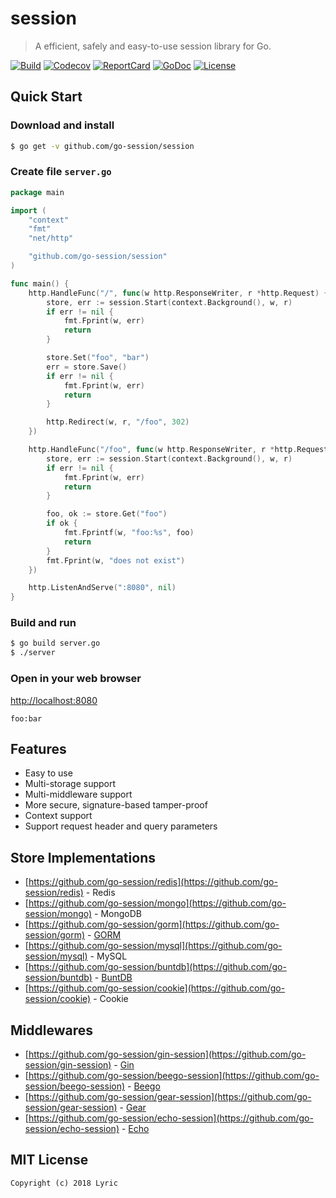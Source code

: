 # session

> A efficient, safely and easy-to-use session library for Go. 

[![Build][Build-Status-Image]][Build-Status-Url] [![Codecov][codecov-image]][codecov-url] [![ReportCard][reportcard-image]][reportcard-url] [![GoDoc][godoc-image]][godoc-url] [![License][license-image]][license-url]

## Quick Start

### Download and install

```bash
$ go get -v github.com/go-session/session
```

### Create file `server.go`

```go
package main

import (
	"context"
	"fmt"
	"net/http"

	"github.com/go-session/session"
)

func main() {
	http.HandleFunc("/", func(w http.ResponseWriter, r *http.Request) {
		store, err := session.Start(context.Background(), w, r)
		if err != nil {
			fmt.Fprint(w, err)
			return
		}

		store.Set("foo", "bar")
		err = store.Save()
		if err != nil {
			fmt.Fprint(w, err)
			return
		}

		http.Redirect(w, r, "/foo", 302)
	})

	http.HandleFunc("/foo", func(w http.ResponseWriter, r *http.Request) {
		store, err := session.Start(context.Background(), w, r)
		if err != nil {
			fmt.Fprint(w, err)
			return
		}

		foo, ok := store.Get("foo")
		if ok {
			fmt.Fprintf(w, "foo:%s", foo)
			return
		}
		fmt.Fprint(w, "does not exist")
	})

	http.ListenAndServe(":8080", nil)
}
```

### Build and run

```bash
$ go build server.go
$ ./server
```

### Open in your web browser

<http://localhost:8080>

    foo:bar

## Features

- Easy to use
- Multi-storage support
- Multi-middleware support
- More secure, signature-based tamper-proof
- Context support
- Support request header and query parameters

## Store Implementations

- [https://github.com/go-session/redis](https://github.com/go-session/redis) - Redis
- [https://github.com/go-session/mongo](https://github.com/go-session/mongo) - MongoDB
- [https://github.com/go-session/gorm](https://github.com/go-session/gorm) - [GORM](https://github.com/jinzhu/gorm)
- [https://github.com/go-session/mysql](https://github.com/go-session/mysql) - MySQL
- [https://github.com/go-session/buntdb](https://github.com/go-session/buntdb) - [BuntDB](https://github.com/tidwall/buntdb)
- [https://github.com/go-session/cookie](https://github.com/go-session/cookie) - Cookie

## Middlewares

- [https://github.com/go-session/gin-session](https://github.com/go-session/gin-session) - [Gin](https://github.com/gin-gonic/gin)
- [https://github.com/go-session/beego-session](https://github.com/go-session/beego-session) - [Beego](https://github.com/astaxie/beego)
- [https://github.com/go-session/gear-session](https://github.com/go-session/gear-session) - [Gear](https://github.com/teambition/gear)
- [https://github.com/go-session/echo-session](https://github.com/go-session/echo-session) - [Echo](https://github.com/labstack/echo)

## MIT License

    Copyright (c) 2018 Lyric

[Build-Status-Url]: https://travis-ci.org/go-session/session
[Build-Status-Image]: https://travis-ci.org/go-session/session.svg?branch=master
[codecov-url]: https://codecov.io/gh/go-session/session
[codecov-image]: https://codecov.io/gh/go-session/session/branch/master/graph/badge.svg
[reportcard-url]: https://goreportcard.com/report/github.com/go-session/session
[reportcard-image]: https://goreportcard.com/badge/github.com/go-session/session
[godoc-url]: https://godoc.org/github.com/go-session/session
[godoc-image]: https://godoc.org/github.com/go-session/session?status.svg
[license-url]: http://opensource.org/licenses/MIT
[license-image]: https://img.shields.io/npm/l/express.svg
